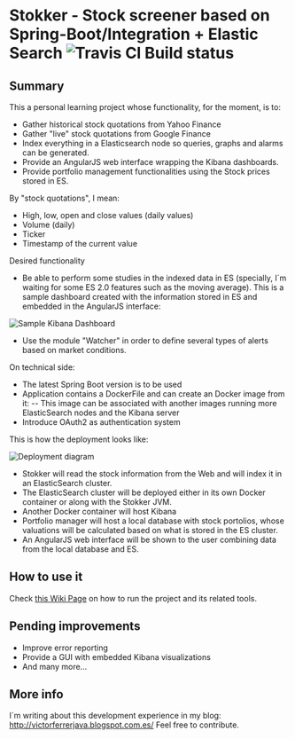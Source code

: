 # Stokker - Stock screener based on Spring-Boot/Integration + Elastic Search ![Travis CI Build status](https://travis-ci.org/victor-ferrer/stokker.svg?branch=master)

## Summary

This a personal learning project whose functionality, for the moment, is to:
- Gather historical stock quotations from Yahoo Finance 
- Gather "live" stock quotations from Google Finance
- Index everything in a Elasticsearch node so queries, graphs and alarms can be generated.
- Provide an AngularJS web interface wrapping the Kibana dashboards.
- Provide portfolio management functionalities using the Stock prices stored in ES.

By "stock quotations", I mean:
- High, low, open and close values (daily values)
- Volume (daily)
- Ticker
- Timestamp of the current value


Desired functionality
- Be able to perform some studies in the indexed data in ES (specially, I´m waiting for some ES 2.0 features such as the moving average). This is a sample dashboard created with the information stored in ES and embedded in the AngularJS interface:

![Sample Kibana Dashboard](https://raw.githubusercontent.com/victor-ferrer/stokker/master/sample%20dashboard.PNG)

- Use the module "Watcher" in order to define several types of alerts based on market conditions.


On technical side:
- The latest Spring Boot version is to be used
- Application contains a DockerFile and can create an Docker image from it:
-- This image can be associated with another images running more ElasticSearch nodes and the Kibana server
- Introduce OAuth2 as authentication system

This is how the deployment looks like:

![Deployment diagram](https://raw.githubusercontent.com/victor-ferrer/stokker/master/deployment_model.PNG)
 
 - Stokker will read the stock information from the Web and will index it in an ElasticSearch cluster.
 - The ElasticSearch cluster will be deployed either in its own Docker container or along with the Stokker JVM.
 - Another Docker container will host Kibana
 - Portfolio manager will host a local database with stock portolios, whose valuations will be calculated based on what is stored in the ES cluster.
 - An AngularJS web interface will be shown to the user combining data from the local database and ES.
 
## How to use it
Check [this Wiki Page](https://github.com/victor-ferrer/stokker/wiki/How-to-run-the-Stokker-services) on how to run the project and its related tools.

## Pending improvements
- Improve error reporting
- Provide a GUI with embedded Kibana visualizations
- And many more...

## More info
I´m writing about this development experience in my blog: http://victorferrerjava.blogspot.com.es/
Feel free to contribute.



